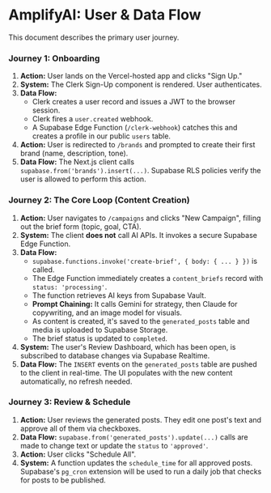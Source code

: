 # AmplifyAI: User & Data Flow

This document describes the primary user journey.

### Journey 1: Onboarding

1.  **Action:** User lands on the Vercel-hosted app and clicks "Sign Up."
2.  **System:** The Clerk Sign-Up component is rendered. User authenticates.
3.  **Data Flow:**
    * Clerk creates a user record and issues a JWT to the browser session.
    * Clerk fires a `user.created` webhook.
    * A Supabase Edge Function (`/clerk-webhook`) catches this and creates a profile in our public `users` table.
4.  **Action:** User is redirected to `/brands` and prompted to create their first brand (name, description, tone).
5.  **Data Flow:** The Next.js client calls `supabase.from('brands').insert(...)`. Supabase RLS policies verify the user is allowed to perform this action.

### Journey 2: The Core Loop (Content Creation)

1.  **Action:** User navigates to `/campaigns` and clicks "New Campaign", filling out the brief form (topic, goal, CTA).
2.  **System:** The client **does not** call AI APIs. It invokes a secure Supabase Edge Function.
3.  **Data Flow:**
    * `supabase.functions.invoke('create-brief', { body: { ... } })` is called.
    * The Edge Function immediately creates a `content_briefs` record with `status: 'processing'`.
    * The function retrieves AI keys from Supabase Vault.
    * **Prompt Chaining:** It calls Gemini for strategy, then Claude for copywriting, and an image model for visuals.
    * As content is created, it's saved to the `generated_posts` table and media is uploaded to Supabase Storage.
    * The brief status is updated to `completed`.
4.  **System:** The user's Review Dashboard, which has been open, is subscribed to database changes via Supabase Realtime.
5.  **Data Flow:** The `INSERT` events on the `generated_posts` table are pushed to the client in real-time. The UI populates with the new content automatically, no refresh needed.

### Journey 3: Review & Schedule

1.  **Action:** User reviews the generated posts. They edit one post's text and approve all of them via checkboxes.
2.  **Data Flow:** `supabase.from('generated_posts').update(...)` calls are made to change text or update the `status` to `'approved'`.
3.  **Action:** User clicks "Schedule All".
4.  **System:** A function updates the `schedule_time` for all approved posts. Supabase's `pg_cron` extension will be used to run a daily job that checks for posts to be published.